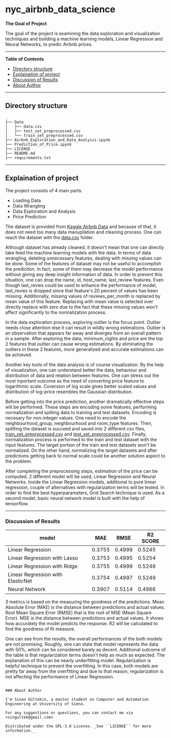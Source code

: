 # nyc_airbnb_data_science

**The Goal of Project**

The goal of the project is examining the data exploration and visualization techniques and building a machine learning models, Linear Regression and Neural Networks, to predic Airbnb prices. 

---

**Table of Contents**

* [Directory structure](#directory-structure)
* [Explaination of project](#explaination-of-project)
* [Discussion of Results](#discussion-of-results)
* [About Author](#about-author)

---

## Directory structure

```
.
├── Data
│   ├── data.csv
│   ├── test_set_preprocessed.csv
│   └── train_set_preprocessed.csv
├── Airbnb_Exploration_and_Data_Analysis.ipynb
├── Prediction_of_Price.ipynb
├── LICENSE
├── README.md
├── requirements.txt
```

---

## Explaination of project


The project consists of 4 main parts:
* Loading Data
* Data Wrangling
* Data Exploration and Analysis
* Price Prediction

The dataset is provided from [Kaggle Airbnb Data](https://www.kaggle.com/dgomonov/new-york-city-airbnb-open-data) and because of that, it does not need too many data manupilation and cleaning process. One can reach the dataset with the [data.csv](https://github.com/singultek/nyc_airbnb_data_science/blob/main/Data/data.csv) folder.

Although dataset has already cleaned, it doesn't mean that one can directly take feed the machine learning models with the data. In terms of data wrangling, deleting unnecessary features, dealing with missing values can be done. Some of the features of dataset may not be useful to accomplish the prediction. In fact, some of them may decrease the model performance without giving any deep insight information of data. In order to prevent this situation, one can drop the name, id, host_name, last_review features. Even though last_revies could be used to enhance the performance of model, last_revies is dropped since that feature's 20 percent of values has been missing. Additionally, missing values of reviews_per_month is replaced by mean value of this feature. Replacing with mean value is selected over directly replace with zero due to the fact that these missing values won't affect significantly to the normalization process. 

In the data exploration process, exploring outlier is the focus point. Outlier needs close attention else it can result in wildly wrong estimations. Outlier is an observation that appears far away and diverges from an overall pattern in a sample. After exploring the data, minimum_nights and price are the top 2 features that outlier can cause wrong estimations. By eliminating the outliers in these 2 features, more generalized and accurate estimations can be achieved. 

Another key tools of the data analysis is of course visualization. By the help of visualization, one can understand better the data, behaviour and distribution of data and relation between features. One can stress out the most inportant outcome as the need of converting price feature to logarithmic scale. Coversion of log scale gives better scaled values and distribution of log-price resembles the Gaussian distribution.

Before getting into the price prediction, another dramatically effective steps will be performed. These steps are encoding some features, performing normalization and spliting data to training and test datasets. Encoding is necesary for non-integer values. One need to encode the neighbourhood_group, neighbourhood and room_type features. Then, splitting the dataset is succeed and saved into 2 different csv files, [train_set_preprocessed.csv](https://github.com/singultek/nyc_airbnb_data_science/blob/main/Data/train_set_preprocessed.csv) and [test_set_preprocessed.csv](https://github.com/singultek/nyc_airbnb_data_science/blob/main/Data/test_set_preprocessed.csv). Finally, normalization process is performed to the train and test dataset with the input features. The target portion of the train and test datasets won't be normalized. On the other hand, normalizing the target datasets and after predictions getting back to normal scale could be another solution aspect to the problem.

After completing the preprocessing steps, estimation of the price can be computed. 2 different model will be used, Linear Regression and Neural Networks. Inside the Linear Regression models, additional to pure linear regression, couple of alternatives with regularization terms will be tested. In order to find the best hyperparameters, Grid Search technique is used. As a second model, basic neural network model is built with the help of tensorflow.

---

### Discussion of Results

| model                               |     MAE     |     RMSE     |    R2 SCORE   |
|-------------------------------------|-------------|--------------|---------------|
| Linear Regression                   |   0.3755    |    0.4999    |     0.5245    |
| Linear Regression with Lasso        |   0.3753    |    0.4995    |     0.5254    |
| Linear Regression with Ridge        |   0.3755    |    0.4999    |     0.5246    |
| Linear Regression with ElasticNet   |   0.3754    |    0.4997    |     0.5249    |
| Neural Network                      |   0.3907    |    0.5114    |     0.4966    |

3 metrics is based on the measuring the goodness of the predictions. Mean Absolute Error (MAE) is the distance between predictions and actual values. Root Mean Square Error (RMSE) that is the root of MSE (Mean Square Error). MSE is the distance between predictions and actual values. It shows how accurately the model predicts the response. R2 will be calculated to find the goodness of fit measure. 

One can see from the results, the overall performances of the both models are not promising. Roughly, one can state that model represents the data with 50%, which can be considered barely as decent. Additional outcome of the table is that regularization terms doesn't help as much as expected. The explanation of this can be nearly underfitting model. Regularization is helpful technique to prevent the overfitting. In this case, both models are pretty far away from the overfitting and due to that reason, regularization is not affecting the performance of Linear Regression.

```

### About Author

I'm Sinan Gültekin, a master student on Computer and Automation Engineering at University of Siena. 

For any suggestions or questions, you can contact me via <singultek@gmail.com>

Distributed under the GPL-3.0 License. _See ``LICENSE`` for more information._
